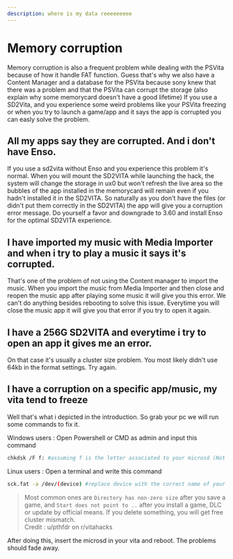```yaml
---
description: where is my data reeeeeeeee
---
```


# Memory corruption

Memory corruption is also a frequent problem while dealing with the PSVita because of how it handle FAT function. Guess that's why we also have a Content Manager and a database for the PSVita because sony knew that there was a problem and that the PSVita can corrupt the storage \(also explain why some memorycard doesn't have a good lifetime\) If you use a SD2Vita, and you experience some weird problems like your PSVita freezing or when you try to launch a game/app and it says the app is corrupted you can easly solve the problem.

## All my apps say they are corrupted. And i don't have Enso.

If you use a sd2vita without Enso and you experience this problem it's normal. When you will mount the SD2VITA while launching the hack, the system will change the storage in ux0 but won't refresh the live area so the bubbles of the app installed in the memorycard will remain even if you hadn't installed it in the SD2VITA. So naturally as you don't have the files \(or didn't put them correctly in the SD2VITA\) the app will give you a corruption error message. Do yourself a favor and downgrade to 3.60 and install Enso for the optimal SD2VITA experience.

## I have imported my music with Media Importer and when i try to play a music it says it's corrupted.

That's one of the problem of not using the Content manager to import the music. When you import the music from Media Importer and then close and reopen the music app after playing some music it will give you this error. We can't do anything besides rebooting to solve this issue. Everytime you will close the music app it will give you that error if you try to open it again.

## I have a 256G SD2VITA and everytime i try to open an app it gives me an error.

On that case it's usually a cluster size problem. You most likely didn't use 64kb in the format settings. Try again.

## I have a corruption on a specific app/music, my vita tend to freeze

Well that's what i depicted in the introduction. So grab your pc we will run some commands to fix it.  
  
Windows users : Open Powershell or CMD as admin and input this command

```bash
chkdsk /F f: #assuming f is the letter associated to your microsd (Not the first F ofc)
```

Linux users : Open a terminal and write this command 

```bash
sck.fat -a /dev/(device) #replace device with the correct name of your microsd mountpoint
```

> Most common ones are `Directory has non-zero size` after you save a game, and `Start does not point to ..` after you install a game, DLC or update by official means. If you delete something, you will get free cluster mismatch.  
> Credit : u/pthfdr on r/vitahacks

After doing this, insert the microsd in your vita and reboot. The problems should fade away.

